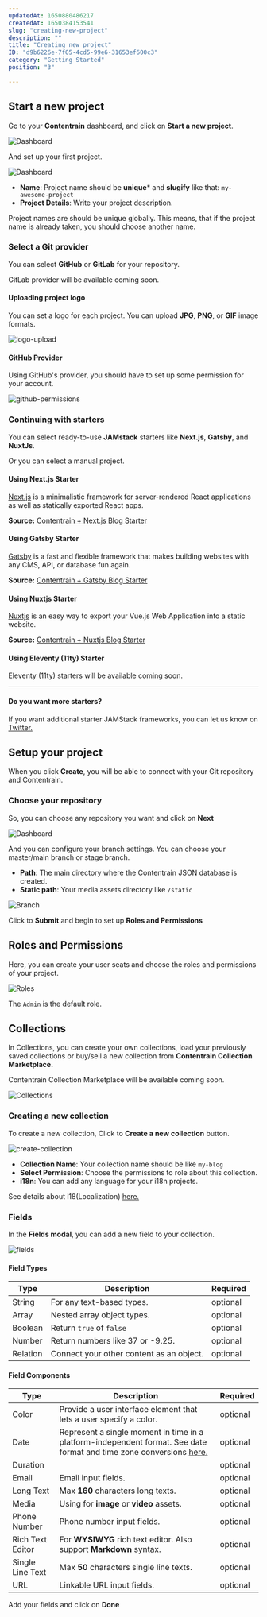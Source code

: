 ```yaml
---
updatedAt: 1650880486217
createdAt: 1650384153541
slug: "creating-new-project"
description: ""
title: "Creating new project"
ID: "d9b6226e-7f05-4cd5-99e6-31653ef600c3"
category: "Getting Started"
position: "3"

---
```


## Start a new project

Go to your **Contentrain** dashboard, and click on **Start a new project**. 

![Dashboard](/images/dashboard.png)

And set up your first project. 

![Dashboard](/images/create-project.png)

- **Name**: Project name should be **unique*** and **slugify** like that: `my-awesome-project`
- **Project Details**: Write your project description.

<alert type="info">

Project names are should be unique globally. This means, that if the project name is already taken, you should choose another name.

</alert>

### Select a Git provider

You can select **GitHub** or **GitLab** for your repository.

<alert type="warning">

GitLab provider will be available coming soon.

</alert>


#### Uploading project logo 

You can set a logo for each project. You can upload **JPG**, **PNG**, or **GIF** image formats.

![logo-upload](/images/logo-upload.png)

#### GitHub Provider 

Using GitHub's provider, you should have to set up some permission for your account. 

![github-permissions](/images/github-permissions.png)


### Continuing with starters

You can select ready-to-use **JAMstack** starters like **Next.js**, **Gatsby**, and **NuxtJs**. 

Or you can select a manual project.

#### Using Next.js Starter

[Next.js](https://nextjs.org/) is a minimalistic framework for server-rendered React applications as well as statically exported React apps.

**Source:** [Contentrain + Next.js Blog Starter](https://github.com/Contentrain/nextjs-blog-starter)


#### Using Gatsby Starter

[Gatsby](https://www.gatsbyjs.com/) is a fast and flexible framework that makes building websites with any CMS, API, or database fun again.


**Source:** [Contentrain + Gatsby Blog Starter ](https://github.com/Contentrain/gatsby-blog-starter)

#### Using Nuxtjs Starter

[Nuxtjs](https://nextjs.org/) is an easy way to export your Vue.js Web Application into a static website. 

**Source:** [Contentrain + Nuxtjs Blog Starter](https://github.com/Contentrain/nuxt-blog-starter)


#### Using Eleventy (11ty) Starter

<alert type="warning">

Eleventy (11ty) starters will be available coming soon.

</alert>

---

#### Do you want more starters?

<alert type="info">

If you want additional starter JAMStack frameworks, you can let us know on [Twitter.](https://twitter.com/intent/tweet?text=Hey%20@Contentrain_io%20%F0%9F%91%8B) 

</alert>

## Setup your project

When you click **Create**, you will be able to connect with your Git repository and Contentrain. 

### Choose your repository

So, you can choose any repository you want and click on **Next**

![Dashboard](/images/setup.png)

And you can configure your branch settings. You can choose your master/main branch or stage branch.

- **Path**: The main directory where the Contentrain JSON database is created.
- **Static path**: Your media assets directory like `/static`

![Branch](/images/branch-settings.png)

Click to **Submit** and begin to set up **Roles and Permissions**

## Roles and Permissions

Here, you can create your user seats and choose the roles and permissions of your project.

![Roles](/images/roles.png)

The `Admin` is the default role.

## Collections
In Collections, you can create your own collections, load your previously saved collections or buy/sell a new collection from **Contentrain Collection Marketplace.**

<alert type="warning">

Contentrain Collection Marketplace will be available coming soon.

</alert>

![Collections](/images/collections.png)


### Creating a new collection

To create a new collection, Click to **Create a new collection** button.

![create-collection](/images/create-collection.png)

- **Collection Name**: Your collection name should be like `my-blog`
- **Select Permission**: Choose the permissions to role about this collection.
- **i18n**: You can add any language for your i18n projects.

See details about i18(Localization) [here. ](/i18n)

### Fields

In the **Fields modal**, you can add a new field to your collection.

![fields](/images/fields.png)

#### Field Types

| Type     | Description | Required |
| -------- | ----------- | -------- |
| String   | For any text-based types.             | optional |
| Array    | Nested array object types.            | optional |
| Boolean  | Return `true` of `false`            | optional |
| Number   | Return numbers like 37 or -9.25.             | optional |
| Relation | Connect your other content as an object.            | optional |

#### Field Components

| Type             | Description | Required |
| ---------------- | ----------- | -------- |
| Color            | Provide a user interface element that lets a user specify a color.            | optional |
| Date             | Represent a single moment in time in a platform-independent format. See date format and time zone conversions [here.](https://developer.mozilla.org/en-US/docs/Web/JavaScript/Reference/Global_Objects/Date#date_format_and_time_zone_conversions)            | optional |
| Duration         |             | optional |
| Email            | Email input fields.             | optional |
| Long Text        | Max **160** characters long texts.            | optional |
| Media            | Using for **image** or **video** assets.           | optional |
| Phone Number     | Phone number input fields.            | optional |
| Rich Text Editor | For **WYSIWYG** rich text editor. Also support **Markdown** syntax.            | optional |
| Single Line Text | Max **50** characters single line texts.            | optional |
| URL              | Linkable URL input fields.            | optional |

Add your fields and click on **Done**